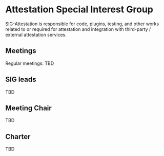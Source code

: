 Attestation Special Interest Group
==================================

SIG-Attestation is responsible for code, plugins, testing, and other works
related to or required for attestation and integration with third-party /
external attestation services.

Meetings
--------

Regular meetings: TBD

SIG leads
---------

TBD

Meeting Chair
-------------

TBD

Charter
-------

TBD
